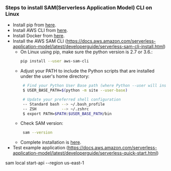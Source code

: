 ### Steps to install SAM(Serverless Application Model) CLI on Linux
* Install pip from [here](https://pip.pypa.io/en/stable/installing/).
* Install AWS CLI from [here](https://docs.aws.amazon.com/cli/latest/userguide/install-bundle.html).
* Install Docker from [here](https://www.docker.com/).
* Install the AWS SAM CLI (https://docs.aws.amazon.com/serverless-application-model/latest/developerguide/serverless-sam-cli-install.html)
  * On Linux using pip, make sure the python version is  2.7 or 3.6.:
    ```bash
    pip install --user aws-sam-cli

    ````
  * Adjust your PATH to include the Python scripts that are installed under the user's home directory:
    ```bash 
     # Find your Python User Base path (where Python --user will install packages/scripts)
     $ USER_BASE_PATH=$(python -m site --user-base)

     # Update your preferred shell configuration
     -- Standard bash --> ~/.bash_profile
     -- ZSH           --> ~/.zshrc
     $ export PATH=$PATH:$USER_BASE_PATH/bin
    ```
  * Check SAM version:
    ```bash
     sam --version
    ```
  * Complete installation is [here](https://docs.aws.amazon.com/serverless-application-model/latest/developerguide/serverless-sam-cli-install-additional.html#serverless-sam-cli-install-using-pip).
* Test example application (https://docs.aws.amazon.com/serverless-application-model/latest/developerguide/serverless-quick-start.html)


sam local start-api --region us-east-1